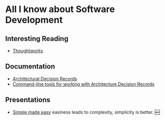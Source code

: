 # All I know about Software Development

## Interesting Reading
 * [Thoughtworks](https://www.thoughtworks.com/insights)

## Documentation ##
 * [Architectural Decision Records](http://product.reverb.com/2015/05/09/documenting-architecture-decisions-the-reverb-way/)
 * [Command-line tools for working with Architecture Decision Records](https://github.com/npryce/adr-tools)

## Presentations ##
 * [Simple made easy](http://www.infoq.com/presentations/Simple-Made-Easy) easiness leads to complexity, simplicity is better. :new:
